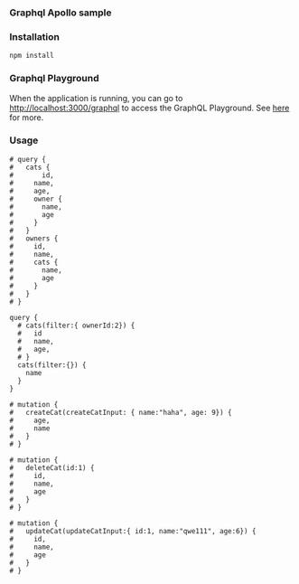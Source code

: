 ### Graphql Apollo sample

### Installation

`npm install`

### Graphql Playground

When the application is running, you can go to [http://localhost:3000/graphql](http://localhost:3000/graphql) to access the GraphQL Playground.  See [here](https://docs.nestjs.com/graphql/quick-start#playground) for more.

### Usage

```
# query {
#   cats { 
#   	id,
#     name,
#     age,
#     owner {
#       name,
#       age
#     }
#   }
#   owners {
#     id,
#     name,
#     cats {
#       name,
#       age
#     }
#   }
# }

query {
  # cats(filter:{ ownerId:2}) {
  #   id
  #   name,
  #   age,
  # }
  cats(filter:{}) {
    name
  }
}

# mutation {
#   createCat(createCatInput: { name:"haha", age: 9}) {
#     age,
#     name
#   }
# }

# mutation {
#   deleteCat(id:1) {
#     id,
#     name,
#     age
#   }
# }

# mutation {
#   updateCat(updateCatInput:{ id:1, name:"qwe111", age:6}) {
#     id,
#     name,
#     age
#   }
# }
```